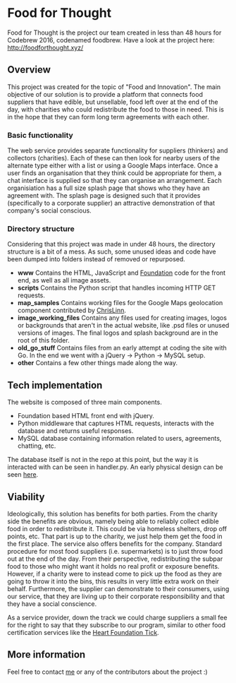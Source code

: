 # Food for Thought
Food for Thought is the project our team created in less than 48 hours for Codebrew 2016, codenamed foodbrew.
Have a look at the project here: http://foodforthought.xyz/

## Overview
This project was created for the topic of "Food and Innovation".
The main objective of our solution is to provide a platform that connects food suppliers that have edible, but unsellable, food left over at the end of the day, with charities who could redistribute the food to those in need.
This is in the hope that they can form long term agreements with each other.

### Basic functionality
The web service provides separate functionality for suppliers (thinkers) and collectors (charities). Each of these can then look for nearby users of the alternate type either with a list or using a Google Maps interface.
Once a user finds an organisation that they think could be appropriate for them, a chat interface is supplied so that they can organise an arrangement.
Each organisiation has a full size splash page that shows who they have an agreement with.
The splash page is designed such that it provides (specifically to a corporate supplier) an attractive demonstration of that company's social conscious.

### Directory structure
Considering that this project was made in under 48 hours, the directory structure is a bit of a mess. As such, some unused ideas and code have been dumped into folders instead of removed or repurposed.

- **www** Contains the HTML, JavaScript and [Foundation](http://foundation.zurb.com/) code for the front end, as well as all image assets.
- **scripts** Contains the Python script that handles incoming HTTP GET requests.
- **map_samples** Contains working files for the Google Maps geolocation component contributed by [ChrisLinn](https://github.com/ChrisLinn).
- **image_working_files** Contains any files used for creating images, logos or
backgrounds that aren't in the actual website, like .psd files or unused versions
of images. The final logos and splash background are in the root of this folder.
- **old_go_stuff** Contains files from an early attempt at coding the site with Go. In the end we went with a jQuery -> Python -> MySQL setup.
- **other** Contains a few other things made along the way.

## Tech implementation
The website is composed of three main components.

- Foundation based HTML front end with jQuery.
- Python middleware that captures HTML requests, interacts with the database and returns useful responses.
- MySQL database containing information related to users, agreements, chatting, etc.

The database itself is not in the repo at this point, but the way it is interacted with can be seen in handler.py.
An early physical design can be seen [here](https://www.dropbox.com/s/ew08qykyukjhhqb/early_database_physical_design.jpg?dl=0).

## Viability
Ideologically, this solution has benefits for both parties.
From the charity side the benefits are obvious, namely being able to reliably collect edible food in order to redistribute it. This could be via homeless shelters, drop off points, etc. That part is up to the charity, we just help them get the food in the first place.
The service also offers benefits for the company. Standard procedure for most food suppliers (i.e. supermarkets) is to just throw food out at the end of the day.
From their perspective, redistributing the subpar food to those who might want it holds no real profit or exposure benefits.
However, if a charity were to instead come to pick up the food as they are going to throw it into the bins, this results in very little extra work on their behalf.
Furthermore, the supplier can demonstrate to their consumers, using our service, that they are living up to their corporate responsibility and that they have a social conscience.

As a service provider, down the track we could charge suppliers a small fee for the right to say that they subscribe to our program, similar to other food certification services like the [Heart Foundation Tick](http://heartfoundation.org.au/healthy-eating/heart-foundation-tick).

## More information
Feel free to contact [me](https://github.com/banool) or any of the contributors about the project :)

